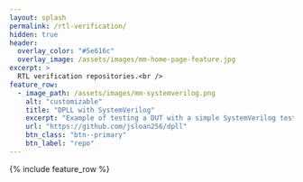 ```yaml
---
layout: splash
permalink: /rtl-verification/
hidden: true
header:
  overlay_color: "#5e616c"
  overlay_image: /assets/images/mm-home-page-feature.jpg
excerpt: >
  RTL verification repositories.<br />
feature_row:
  - image_path: /assets/images/mm-systemverilog.png
    alt: "customizable"
    title: "DPLL with SystemVerilog"
    excerpt: "Example of testing a DUT with a simple SystemVerilog testbench"
    url: "https://github.com/jsloan256/dpll"
    btn_class: "btn--primary"
    btn_label: "repo"
---
```


{% include feature_row %}